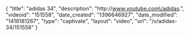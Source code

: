 {
    "title": "adidas 34",
    "description": "http:\/\/www.youtube.com\/adidas.",
    "videoid": "151558",
    "date_created": "1396646927",
    "date_modified": "1418181267",
    "type": "captivate",
    "layout": "video",
    "url": "\/v\/adidas-34\/151558"
}